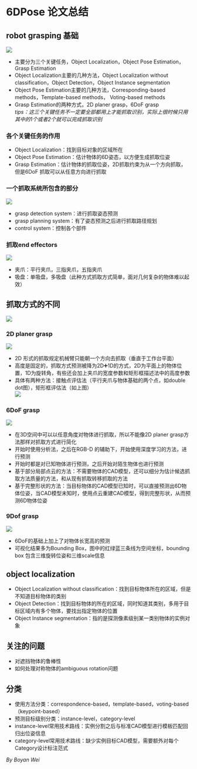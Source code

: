 # 6DPose 论文总结

## robot grasping 基础
![](/image_CPPF/pic1.png)
* 主要分为三个关键任务，Object Localization，Object Pose Estimation，Grasp Estimation
* Object Localization主要的几种方法，Object Localization without classification，Object Detection，Object Instance segmentation
* Object Pose Estimation主要的几种方法，Corresponding-based methods，Template-based methods， Voting-based methods
* Grasp Estimation的两种方式，2D planer grasp，6DoF grasp  
_tips：这三个关键任务不一定要全部都用上才能抓取识别，实际上很时候只用其中的1个或者2个就可以完成抓取识别_

### 各个关键任务的作用
* Object Localization：找到目标对象的区域所在
* Object Pose Estimation：估计物体的6D姿态，以方便生成抓取位姿
* Grasp Estimation：估计物体的抓取位姿，2D抓取约束为从一个方向抓取，但是6DoF 抓取可以从任意方向进行抓取

### 一个抓取系统所包含的部分
![](/image_CPPF/pic2.png)
* grasp detection system：进行抓取姿态预测
* grasp planning system：有了姿态预测之后进行抓取路径规划
* control system：控制各个部件

### 抓取end effectors
![](/image_CPPF/pic3.png)
* 夹爪：平行夹爪，三指夹爪，五指夹爪
* 吸盘：单吸盘，多吸盘（此种方式抓取方式简单，面对几何复杂的物体难以起效）

## 抓取方式的不同
![](/image_CPPF/pic6.png)
### 2D planer grasp
![](/image_CPPF/pic4.png)
* 2D 形式的抓取规定机械臂只能朝一个方向去抓取（垂直于工作台平面）
* 高度是固定的，抓取方式预测被降为2D➕1D的方式，2D为平面上的物体位置，1D为旋转角，有些还会加上夹爪的宽度参数和矩形框描述法中的高度参数
* 具体有两种方法：接触点评估法（平行夹爪与物体基础的两个点，如double dot图），矩形框评估法（如上图）  
![](/image_CPPF/pic5.png)

### 6DoF grasp
![](/image_CPPF/pic7.png)
* 在3D空间中可以以任意角度对物体进行抓取，所以不能像2D planer grasp方法那样对抓取方式进行简化
* 开始时使用分析法，之后在RGB-D 的辅助下，开始使用深度学习的方法，进行预测
* 开始时都是对已知物体进行预测，之后开始对陌生物体也进行预测
* 基于部分局部点云的方法：不需要物体的CAD模型，还可以细分为估计候选抓取方法质量的方法，和从现有抓取转移抓取的方法
* 基于完整形状的方法：当目标物体的CAD模型已知时，可以直接预测出6D物体位姿，当CAD模型未知时，使用点云重建CAD模型，得到完整形状，从而预测6D物体位姿

### 9Dof grasp
![](/image_CPPF/pic8.png)
* 6DoF的基础上加上了对物体长宽高的预测
* 可视化结果多为Bounding Box，图中的红绿蓝三条线为空间坐标，bounding box 包含三维旋转位姿和三维scale信息

## object localization 
* Object Localization without classification：找到目标物体所在的区域，但是不知道目标物体的类别
* Object Detection：找到目标物体的所在的区域，同时知道其类别，多用于目标区域内有多个物体，要找出指定物体的位置
* Object Instance segmentation：指的是探测像素级别某一类别物体的实例对象

## 关注的问题
* 对遮挡物体的鲁棒性
* 如何处理对称物体的ambiguous rotation问题

## 分类
* 使用方法分类：correspondence-based，template-based，voting-based（keypoint-based）
* 预测目标级别分类：instance-level，category-level
* instance-level常用技术路线：实例分割之后与标准CAD模型进行模板匹配回归出位姿信息
* category-level常用技术路线：缺少实例目标CAD模型，需要额外对每个Category设计标注范式




_By Boyan Wei_ 



